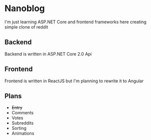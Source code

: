 # Nanoblog

I'm just learning ASP.NET Core and frontend frameworks here creating simple clone of reddit

## Backend

Backend is written in ASP.NET Core 2.0 Api

## Frontend

Frontend is written in ReactJS but I'm planning to rewrite it to Angular

## Plans

- ~~Entry~~
- Comments
- Votes
- Subreddits
- Sorting
- Animations
